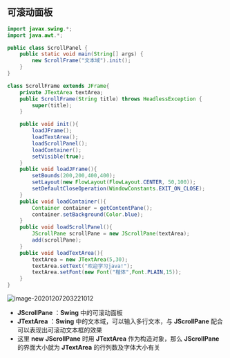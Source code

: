 ## 可滚动面板

```java
import javax.swing.*;
import java.awt.*;

public class ScrollPanel {
    public static void main(String[] args) {
        new ScrollFrame("文本域").init();
    }
}

class ScrollFrame extends JFrame{
    private JTextArea textArea;
    public ScrollFrame(String title) throws HeadlessException {
        super(title);
    }

    public void init(){
        loadJFrame();
        loadTextArea();
        loadScrollPanel();
        loadContainer();
        setVisible(true);
    }
    public void loadJFrame(){
        setBounds(200,200,400,400);
        setLayout(new FlowLayout(FlowLayout.CENTER, 50,100));
        setDefaultCloseOperation(WindowConstants.EXIT_ON_CLOSE);
    }
    public void loadContainer(){
        Container container = getContentPane();
        container.setBackground(Color.blue);
    }
    public void loadScrollPanel(){
        JScrollPane scrollPane = new JScrollPane(textArea);
        add(scrollPane);
    }
    public void loadTextArea(){
        textArea = new JTextArea(5,30);
        textArea.setText("欢迎学习java!");
        textArea.setFont(new Font("楷体",Font.PLAIN,15));
    }
}
```

![image-20201207203221012](https://img2020.cnblogs.com/blog/2213660/202012/2213660-20201207203221006-1090880983.png)

- **JScrollPane** ：**Swing** 中的可滚动面板
- **JTextArea** ：**Swing** 中的文本域，可以输入多行文本，与 **JScrollPane** 配合可以表现出可滚动文本框的效果
- 这里 **new** **JScrollPane** 时用 **JTextArea** 作为构造对象，那么 **JScrollPane** 的界面大小就为 **JTextArea** 的行列数及字体大小有关

